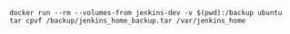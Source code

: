 `docker run --rm --volumes-from jenkins-dev -v $(pwd):/backup ubuntu tar cpvf /backup/jenkins_home_backup.tar /var/jenkins_home`